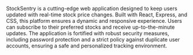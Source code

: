 StockSentry is a cutting-edge web application designed to keep users updated with real-time stock price changes. Built with React, Express, and CSS, this platform ensures a dynamic and responsive experience. Users can subscribe to their preferred stocks and receive up-to-the-minute updates. The application is fortified with robust security measures, including password protection and a strict policy against duplicate user accounts, ensuring a safe and personalized tracking environment.
